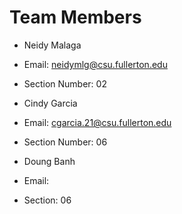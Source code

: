 # Team Members
* Neidy Malaga
* Email: neidymlg@csu.fullerton.edu
* Section Number: 02

* Cindy Garcia
* Email: cgarcia.21@csu.fullerton.edu
* Section Number: 06

* Doung Banh
* Email:
* Section: 06

